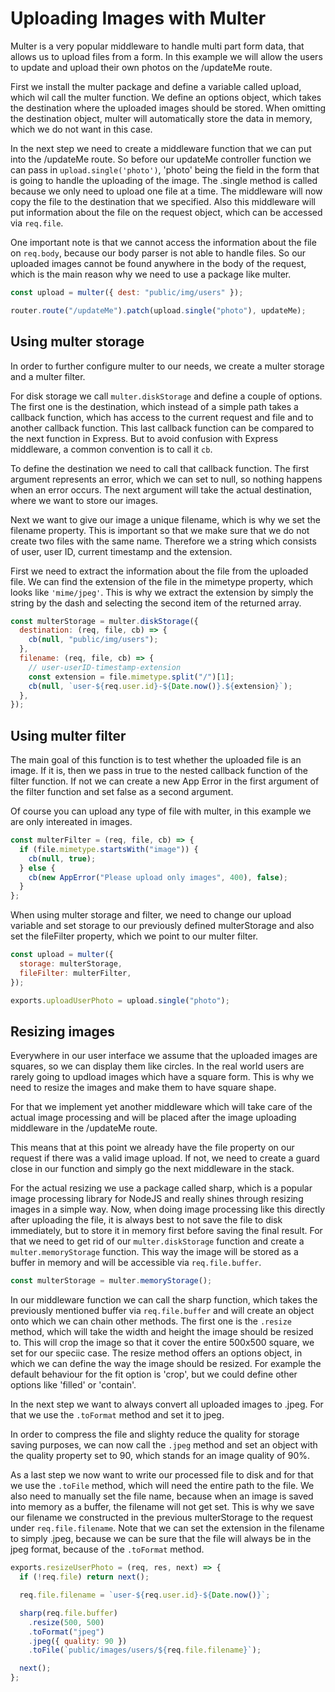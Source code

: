 # Uploading Images with Multer

Multer is a very popular middleware to handle multi part form data, that allows us to upload files from a form. In this example we will allow the users to update and upload their own photos on the /updateMe route.

First we install the multer package and define a variable called upload, which wil call the multer function. We define an options object, which takes the destination where the uploaded images should be stored. When omitting the destination object, multer will automatically store the data in memory, which we do not want in this case.

In the next step we need to create a middleware function that we can put into the /updateMe route. So before our updateMe controller function we can pass in <code>upload.single('photo')</code>, 'photo' being the field in the form that is going to handle the uploading of the image. The .single method is called because we only need to upload one file at a time. The middleware will now copy the file to the destination that we specified. Also this middleware will put information about the file on the request object, which can be accessed via <code>req.file</code>.

One important note is that we cannot access the information about the file on <code>req.body</code>, because our body parser is not able to handle files. So our uploaded images cannot be found anywhere in the body of the request, which is the main reason why we need to use a package like multer.

```js
const upload = multer({ dest: "public/img/users" });

router.route("/updateMe").patch(upload.single("photo"), updateMe);
```

## Using multer storage

In order to further configure multer to our needs, we create a multer storage and a multer filter.

For disk storage we call <code>multer.diskStorage</code> and define a couple of options. The first one is the destination, which instead of a simple path takes a callback function, which has access to the current request and file and to another callback function. This last callback function can be compared to the next function in Express. But to avoid confusion with Express middleware, a common convention is to call it <code>cb</code>.

To define the destination we need to call that callback function. The first argument represents an error, which we can set to null, so nothing happens when an error occurs. The next argument will take the actual destination, where we want to store our images.

Next we want to give our image a unique filename, which is why we set the filename property. This is important so that we make sure that we do not create two files with the same name. Therefore we a string which consists of user, user ID, current timestamp and the extension.

First we need to extract the information about the file from the uploaded file. We can find the extension of the file in the mimetype property, which looks like <code>'mime/jpeg'</code>. This is why we extract the extension by simply the string by the dash and selecting the second item of the returned array.

```js
const multerStorage = multer.diskStorage({
  destination: (req, file, cb) => {
    cb(null, "public/img/users");
  },
  filename: (req, file, cb) => {
    // user-userID-timestamp-extension
    const extension = file.mimetype.split("/")[1];
    cb(null, `user-${req.user.id}-${Date.now()}.${extension}`);
  },
});
```

## Using multer filter

The main goal of this function is to test whether the uploaded file is an image. If it is, then we pass in true to the nested callback function of the filter function. If not we can create a new App Error in the first argument of the filter function and set false as a second argument.

Of course you can upload any type of file with multer, in this example we are only intereated in images.

```js
const multerFilter = (req, file, cb) => {
  if (file.mimetype.startsWith("image")) {
    cb(null, true);
  } else {
    cb(new AppError("Please upload only images", 400), false);
  }
};
```

When using multer storage and filter, we need to change our upload variable and set storage to our previously defined multerStorage and also set the fileFilter property, which we point to our multer filter.

```js
const upload = multer({
  storage: multerStorage,
  fileFilter: multerFilter,
});

exports.uploadUserPhoto = upload.single("photo");
```

## Resizing images

Everywhere in our user interface we assume that the uploaded images are squares, so we can display them like circles. In the real world users are rarely going to updload images which have a square form. This is why we need to resize the images and make them to have square shape.

For that we implement yet another middleware which will take care of the actual image processing and will be placed after the image uploading middleware in the /updateMe route.

This means that at this point we already have the file property on our request if there was a valid image upload. If not, we need to create a guard close in our function and simply go the next middleware in the stack.

For the actual resizing we use a package called sharp, which is a popular image processing library for NodeJS and really shines through resizing images in a simple way. Now, when doing image processing like this directly after uploading the file, it is always best to not save the file to disk immediately, but to store it in memory first before saving the final result. For that we need to get rid of our <code>multer.diskStorage</code> function and create a <code>multer.memoryStorage</code> function. This way the image will be stored as a buffer in memory and will be accessible via <code>req.file.buffer</code>.

```js
const multerStorage = multer.memoryStorage();
```

In our middleware function we can call the sharp function, which takes the previously mentioned buffer via <code>req.file.buffer</code> and will create an object onto which we can chain other methods. The first one is the <code>.resize</code> method, which will take the width and height the image should be resized to. This will crop the image so that it cover the entire 500x500 square, we set for our speciic case. The resize method offers an options object, in which we can define the way the image should be resized. For example the default behaviour for the fit option is 'crop', but we could define other options like 'filled' or 'contain'.

In the next step we want to always convert all uploaded images to .jpeg. For that we use the <code>.toFormat</code> method and set it to jpeg.

In order to compress the file and slighty reduce the quality for storage saving purposes, we can now call the <code>.jpeg</code> method and set an object with the quality property set to 90, which stands for an image quality of 90%.

As a last step we now want to write our processed file to disk and for that we use the <code>.toFile</code> method, which will need the entire path to the file. We also need to manually set the file name, because when an image is saved into memory as a buffer, the filename will not get set. This is why we save our filename we constructed in the previous multerStorage to the request under <code>req.file.filename</code>. Note that we can set the extension in the filename to simply .jpeg, because we can be sure that the file will always be in the jpeg format, because of the <code>.toFormat</code> method.

```js
exports.resizeUserPhoto = (req, res, next) => {
  if (!req.file) return next();

  req.file.filename = `user-${req.user.id}-${Date.now()}`;

  sharp(req.file.buffer)
    .resize(500, 500)
    .toFormat("jpeg")
    .jpeg({ quality: 90 })
    .toFile(`public/images/users/${req.file.filename}`);

  next();
};
```
